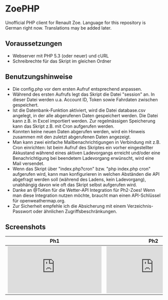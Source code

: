 # ZoePHP
Unofficial PHP client for Renault Zoe.
Language for this repository is German right now.
Translations may be added later.

## Voraussetzungen
* Webserver mit PHP 5.3 (oder neuer) und cURL
* Schreibrechte für das Skript im gleichen Ordner

## Benutzungshinweise
* Die config.php vor dem ersten Aufruf entsprechend anpassen.
* Während des ersten Aufrufs legt das Skript die Datei "session" an. In dieser Datei werden u.a. Account ID, Token sowie Fahrdaten zwischen gespeichert.
* Ist die Datenbank-Funktion aktiviert, wird die Datei database.csv angelegt, in der alle abgerufenen Daten gespeichert werden. Die Datei kann z.B. in Excel importiert werden. Zur regelmässigen Speicherung kann das Skript z.B. mit Cron aufgerufen werden.
* Konnten keine neuen Daten abgerufen werden, wird ein Hinweis zusammen mit den zuletzt abgerufenen Daten angezeigt.
* Man kann zwei einfache Mailbenachrichtigungen in Verbindung mit z.B. Cron einrichten: Ist beim Aufruf des Skriptes ein vorher eingestellter Akkustand während eines aktiven Ladevorgangs erreicht und/oder eine Benachrichtigung bei beendetem Ladevorgang erwünscht, wird eine Mail versendet.
* Wenn das Skript über "index.php?cron" bzw. "php index.php cron" aufgerufen wird, kann man konfigurieren in welchen Abständen die API abgefragt werden soll (während des Ladens, kein Ladevorgang), unabhängig davon wie oft das Skript selbst aufgerufen wird.
* Danke an @ToKen für die Wetter-API Integration für Ph2-Zoes! Wenn man diese Integration nutzen möchte, braucht man einen API-Schlüssel für openweathermap.org.
* Zur Sicherheit empfehle ich die Absicherung mit einem Verzeichnis-Passwort oder ähnlichen Zugriffsbeschränkungen.

## Screenshots
Ph1 | Ph2
------------ | -------------
![Screenshot Ph1](https://goingelectric.de/forum/download/file.php?id=88951) | ![Screenshot Ph2](https://goingelectric.de/forum/download/file.php?id=88950)
